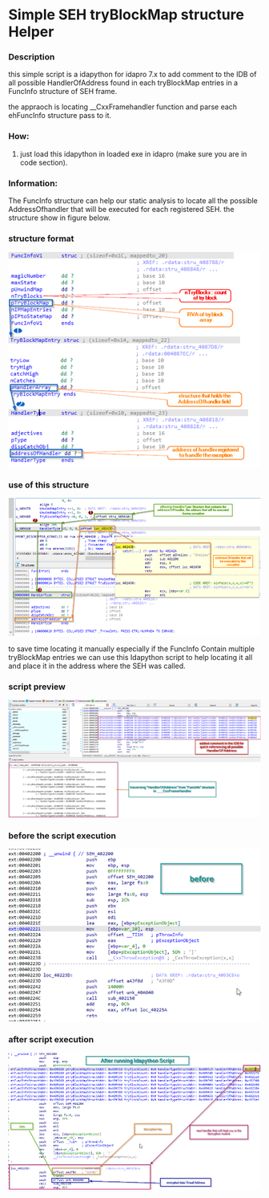 
# Simple SEH tryBlockMap structure Helper

### Description
this simple script is a idapython for idapro 7.x to add comment to the IDB of all possible HandlerOfAddress found in each tryBlockMap entries in a FuncInfo structure of SEH frame.

the appraoch is locating __CxxFramehandler function and parse  each ehFuncInfo structure pass to it.

### How:
1. just load this idapython in loaded exe in idapro (make sure you are in code section).

### Information:

The FuncInfo structure can help our static analysis to locate all the possible AddressOfhandler that will be executed for each registered SEH. the structure show in figure below.

### structure format
<img src ="images/funcinfo_traverse.png"> </img>

### use of this structure
<img src ="images/traverse.png"> </img>

to save time locating it manually especially if the FuncInfo Contain multiple tryBlockMap entries we can use this Idapython script to help locating it all and place it in the address where the SEH was called.

### script preview
<img src ="images/demo.png"> </img>

### before the script execution
<img src ="images/before.png"> </img>

### after script execution
<img src ="images/after.png"> </img>
